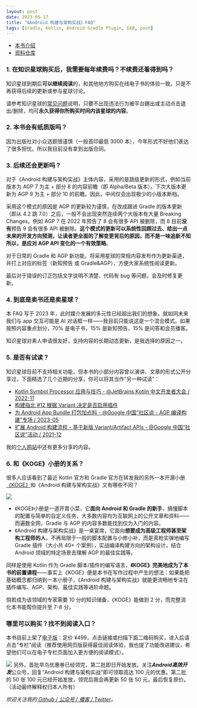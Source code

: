 ```yaml
---
layout: post
date: 2023-05-17
title: "《Android 构建与架构实战》FAQ"
tags: [Gradle, Kotlin, Android Gradle Plugin, EAB, post]
---
```


- [本书介绍](https://2bab.me/zh/blog/2023-05-14-extend-android-build-zh-unevils/)
- [资料仓库](https://github.com/2BAB/Extend-Android-Builds-zh)

### 1. 在知识星球购买后，我需要每年续费吗？不续费还看得到吗？

知识星球到期后**可以继续阅读**的，和其他地方购买在线电子书的体验一致。只是不再获得后续的更新或参与星球讨论。

请参考知识星球的[常见问题](https://help.zsxq.com/howto/faq/user#xing-qiu-dao-qi-hou-hai-neng-bu-neng-cha-kan-zhi-qian-de-nei-rong)说明，只要不出现违法行为被平台踢出或主动点击退出/删除，均可**永久获得你所购买时间内该星球的内容**。


### 2. 本书会有纸质版吗？

因为出版社对小众选题很谨慎（一般首印最低 3000 本），今年形式不好他们表达了很多担忧。所以我目前没有拿到出版合同。


### 3. 后续还会更新吗？

对于《Android 构建与架构实战》主体内容，采用的是跳级更新的形式，例如当前版本为 AGP 7 为主 + 部分 8 的内容前瞻（即 Alpha/Beta 版本）。下次大版本更新为 AGP 9 为主 + 部分 10 的前瞻。因此，中间仅会出现极少的小版本断档。

采用这个模式的原因是 AGP 的更新较为谨慎，在改成跟进 Gradle 的版本更新（即从 4.2 跳 7.0）之后，一般不会出现突然连续两个大版本有大量 Breaking Changes。例如 AGP 7 在 2022 年预告了 8 会有很多 API 被删除，而 8 目前**没有**预告 9 会有很多 API 被删除。**这个模式的更新可以系统性回顾过去、给出一点未来的开发方向预测，让读者更全面的了解变更背后的原因，而不是一味追新不知所以，是应对 AGP API 变化的一个有效策略**。

对于日常的 Gradle 和 AGP 新功能，将采用星球的常规内容发布作为更新渠道，并打上对应的标签（新知预告 或 Gradle&AGP），方便大家系统性阅读更新。

最后对于错误的订正包括文字说明不清楚、代码有 bug 等问题，会及时修复更新。


### 4. 到底是卖书还是卖星球？

本 FAQ 写于 2023 年，此时媒介发展的多元性已经超出我们的想象，就如同未来我们与 app 交互可能是 AI 对话框一样——我目前只能说这是一个混合模式。如果按照内容重点划分，70% 是电子书，15% 是新知预告，15% 是问答和会员播客。

知识星球对素人申请很友好，支持内容的长期动态更新，是我选择的原因之一。


### 5. 是否有试读？

知识星球目前不支持相关功能，但本书的小部分内容曾以演讲、文章的形式公开分享过，下面精选了几个近期的分享，你可以将其当作“另一种试读”：

- [Kotlin Symbol Processor 应用与技巧 - @JetBrains Kotlin 中文开发者大会 / 2022-11](https://www.bilibili.com/video/BV1n3411o7bM/?share_source=copy_web&vd_source=9d2424d15cc388ad6e0a79bae33ceb9f)
- [构建指北 #12 根据 Variant 决定是否启用插件](https://2bab.me/zh/blog/2021-12-21-enable-feature-by-variant/)
- [为 Android App Bundle 打包加点料 - @Google 中国“社区说 - AGP 编译构建”专场 / 2023-05](https://www.bilibili.com/video/BV1eM4y1i7xP)
- [扩展 Android 构建流程 - 基于新版 Variant/Artifact APIs - @Google 中国“社区说”活动 / 2021-12](https://www.bilibili.com/video/BV1WP4y1G71h/?vd_source=7d02d0c6cd783fe64a99f3c7464fb242)

我的[个人网站](https://2bab.me/zh/)中还有更多分享的内容。


### 6. 和《KOGE》小册的关系？

很多人应该看到了最近 Kotlin 官方和 Gradle 官方在转发我的另外一本开源小册 [《KOGE》](https://2bab.me/zh/blog/2023-05-05-kotlin-for-gradle/)和《Android 构建与架构实战》又有哪些不同？

![](https://2bab-images.lastmayday.com/Screenshot%202023-05-15%20at%209.51.49%20AM.png?imageslim)

- 《KOGE》小册是一道开胃小菜，它**面向 Android 和 Gradle 的新手**，搞懂脚本的配置与简单的自定义任务，大多数内容均为互联网上的公开文章和资料——而遍数全网，Gradle 与 AGP 的内容多数能找到仅为入门的内容。
- 《Android 构建与架构实战》是一桌宴席，它面向**想要成为高级工程师甚至架构工程师的人**，不再局限于一般的脚本配置与小修小补，而是真枪实弹地编写 Gradle 插件（大小共 40+ 个案例），实战编译构建方向的架构设计，结合 Android 领域的特定场景去理解 AGP 的最佳实践等。

同样是使用 Kotlin 作为 Gradle 脚本/插件的编写语言，**《KOGE》完美地成为了本书的前置课程**——事实上《KOGE》便是本书在写作过程中产生的想法：如果能把基础概念都归纳到一本小册子，《Android 构建与架构实战》就能更流畅地专注在插件编写、AGP、架构、最佳实践等进阶命题。

倘若成为该领域的专家需要 10 分的知识储备，《KOGE》能做到 2 分，而完整消化本书能帮你提升至 7-8 分。

### 哪里可以购买？找不到阅读入口？

本书目前上架了[电子版](https://t.zsxq.com/0eF9jWLpY)：定价 ¥499，点击链接或扫描下面二维码购买，进入后请点击“专栏”阅读（推荐使用网页版获得最佳阅读体验，我也提了功能改进建议，希望他们可以在电子专栏页面加入更方便的阅读模式）。

![](https://2bab-images.lastmayday.com/51112188854524T3.JPG?imageslim)
另外，首批早鸟优惠券已经领完，第二批即日开始发放。关注***Android高效开发***公众号，回复“Android 构建与架构实战”即可领取高达 100 元的优惠。第二批的 50 张 100 元已经开始发放，领完后我会再更新 50 张 50 元，最后恢复原价。（活动最终解释权归本人所有）

*欢迎关注我的[ Github / 公众号 / 播客 / Twitter](/zh)。*


